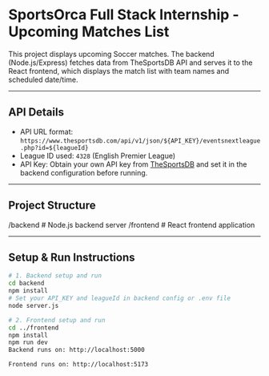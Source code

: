 # SportsOrca Full Stack Internship - Upcoming Matches List

This project displays upcoming Soccer matches. The backend (Node.js/Express) fetches data from TheSportsDB API and serves it to the React frontend, which displays the match list with team names and scheduled date/time.

---

## API Details

- API URL format:  
  `https://www.thesportsdb.com/api/v1/json/${API_KEY}/eventsnextleague.php?id=${leagueId}`
- League ID used: `4328` (English Premier League)
- API Key: Obtain your own API key from [TheSportsDB](https://www.thesportsdb.com/api.php) and set it in the backend configuration before running.

---

## Project Structure

/backend # Node.js backend server
/frontend # React frontend application


---

## Setup & Run Instructions

```bash
# 1. Backend setup and run
cd backend
npm install
# Set your API_KEY and leagueId in backend config or .env file
node server.js

# 2. Frontend setup and run
cd ../frontend
npm install
npm run dev
Backend runs on: http://localhost:5000

Frontend runs on: http://localhost:5173
